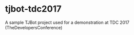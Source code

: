 # tjbot-tdc2017
A sample TJBot project used for a demonstration at TDC 2017 (TheDevelopersConference)
